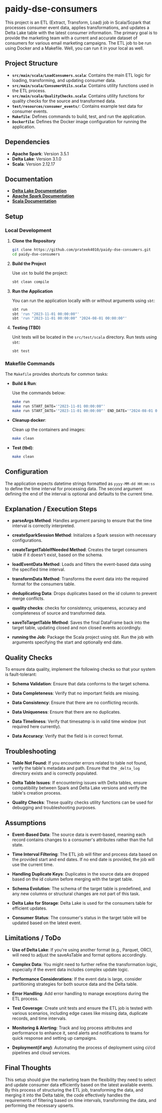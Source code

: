 # paidy-dse-consumers
This project is an ETL (Extract, Transform, Load) job in Scala/Scpark that processes consumer event data, applies transformations, and updates a Delta Lake table with the latest consumer information. The primary goal is to provide the marketing team with a current and accurate dataset of consumers for various email marketing campaigns. The ETL job to be run using Docker and a Makefile. Well, you can run it in your local as well.


## Project Structure

- **`src/main/scala/LoadConsumers.scala`**: Contains the main ETL logic for loading, transforming, and updating consumer data.
- **`src/main/scala/ConsumerUtils.scala`**: Contains utility functions used in the ETL process.
- **`src/main/scala/QualityChecks.scala`**: Contains utility functions for quality checks for the source and transformed data.
- **`test/resources/consumer_events/`**: Contains example test data for consumer events.
- **`Makefile`**: Defines commands to build, test, and run the application.
- **`Dockerfile`**: Defines the Docker image configuration for running the application.


## Dependencies

- **Apache Spark**: Version 3.5.1
- **Delta Lake**: Version 3.1.0
- **Scala**: Version 2.12.17


## Documentation
- **[Delta Lake Documentation](https://docs.delta.io/latest/index.html)**
- **[Apache Spark Documentation](https://spark.apache.org/docs/latest/)**
- **[Scala Documentation](https://docs.scala-lang.org/)**


## Setup
### Local Development
1. **Clone the Repository**
    ```bash
    git clone https://github.com/prateek4010/paidy-dse-consumers.git
    cd paidy-dse-consumers
    ```
2. **Build the Project**

    Use `sbt` to build the project:
    ```bash
    sbt clean compile
    ```
3. **Run the Application**

    You can run the application locally with or without arguments using `sbt`:
    ```bash
    sbt run
    sbt 'run "2023-11-01 00:00:00"'
    sbt 'run "2023-11-01 00:00:00" "2024-08-01 00:00:00"'
    ```
4. **Testing (TBD)**

    Unit tests will be located in the `src/test/scala` directory. Run tests using `sbt`:
    ```bash
    sbt test
    ```

### Makefile Commands

The `Makefile` provides shortcuts for common tasks:
- **Build & Run**: 
    
    Use the commands below: 
    ```bash
    make run
    make run START_DATE='"2023-11-01 00:00:00"'
    make run START_DATE='"2023-11-01 00:00:00"' END_DATE='"2024-08-01 00:00:00"'
    ```
- **Cleanup docker**: 

    Clean up the containers and images:
    ```bash
    make clean
    ```

- **Test (tbd)**: 

    ```bash
    make clean
    ```


## Configuration

The application expects datetime strings formatted as `yyyy-MM-dd HH:mm:ss` to define the time interval for processing data. The second argument defining the end of the interval is optional and defaults to the current time.


## Explanation / Execution Steps
- **parseArgs Method**: Handles argument parsing to ensure that the time interval is correctly interpreted.

- **createSparkSession Method**: Initializes a Spark session with necessary configurations.
- **createTargetTableIfNeeded Method**: Creates the target consumers table if it doesn't exist, based on the schema.
- **loadEventData Method**: Loads and filters the event-based data using the specified time interval.
- **transformData Method**: Transforms the event data into the required format for the consumers table.
- **deduplicating Data**: Drops duplicates based on the id column to prevent merge conflicts.
- **quality checks**: checks for consistency, uniqueness, accuracy and completeness of source and transformed data.
- **saveToTargetTable Method**: Saves the final DataFrame back into the target table, updating closed and non closed events accordingly.
- **running the Job**: Package the Scala project using sbt. Run the job with arguments specifying the start and optionally end date.


## Quality Checks

To ensure data quality, implement the following checks so that your system is fault-tolerant:
- **Schema Validation**: Ensure that data conforms to the target schema.

- **Data Completeness**: Verify that no important fields are missing.
- **Data Consistency**: Ensure that there are no conflicting records.
- **Data Uniqueness**: Ensure that there are no duplicates.
- **Data Timeliness**: Verify that timesatmp is in valid time window (not required here currently).
- **Data Accuracy**: Verify that the field is in correct format.


## Troubleshooting
- **Table Not Found**: If you encounter errors related to table not found, verify the table's metadata and path. Ensure that the `_delta_log` directory exists and is correctly populated.

- **Delta Table Issues**: If encountering issues with Delta tables, ensure compatibility between Spark and Delta Lake versions and verify the table's creation process.
- **Quality Checks**: These quality checks utility functions can be used for debugging and troubleshooting purposes.


## Assumptions
- **Event-Based Data**: The source data is event-based, meaning each record contains changes to a consumer's attributes rather than the full state.

- **Time Interval Filtering**: The ETL job will filter and process data based on the provided start and end dates. If no end date is provided, the job will use the current time.
- **Handling Duplicate Keys**: Duplicates in the source data are dropped based on the id column before merging with the target table.
- **Schema Evolution**: The schema of the target table is predefined, and any new columns or structural changes are not part of this task.
- **Delta Lake for Storage**: Delta Lake is used for the consumers table for efficient updates.
- **Consumer Status**: The consumer's status in the target table will be updated based on the latest event.


## Limitations / ToDo
- **Use of Delta Lake**: If you're using another format (e.g., Parquet, ORC), will need to adjust the saveAsTable and format options accordingly.

- **Complex Data**: You might need to further refine the transformation logic, especially if the event data includes complex update logic.
- **Performance Considerations**: If the event data is large, consider partitioning strategies for both source data and the Delta table.
- **Error Handling**: Add error handling to manage exceptions during the ETL process.
- **Test Coverage**: Create unit tests and ensure the ETL job is tested with various scenarios, including edge cases like missing data, duplicate records, and time intervals.
- **Monitoring & Alerting**: Track and log process attributes and performance to enhance it, send alerts and notifications to teams for quick response and setting up campaigns.
- **Deployment(if any)**: Automating the process of deployment using ci/cd pipelines and cloud services.


## Final Thoughts

This setup should give the marketing team the flexibility they need to select and update consumer data efficiently based on the latest available events. By this process of structuring the ETL job, transforming the data, and merging it into the Delta table, the code effectively handles the requirements of filtering based on time intervals, transforming the data, and performing the necessary upserts.
